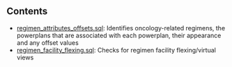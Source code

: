 
## Contents
* [regimen_attributes_offsets.sql](./regimen_attributes_offsets.sql): Identifies oncology-related regimens, the powerplans that are associated with each powerplan, their appearance and any offset values 
* [regimen_facility_flexing.sql](./regimen_facility_flexing.sql): Checks for regimen facility flexing/virtual views 
